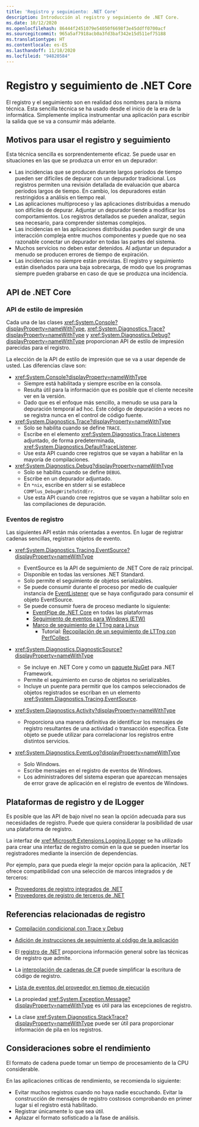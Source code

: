 ```yaml
---
title: 'Registro y seguimiento: .NET Core'
description: Introducción al registro y seguimiento de .NET Core.
ms.date: 10/12/2020
ms.openlocfilehash: 86444f2451079e54050f6698f3e45ddff0700acf
ms.sourcegitcommit: 965a5af7918acb0a3fd3baf342e15d511ef75188
ms.translationtype: HT
ms.contentlocale: es-ES
ms.lasthandoff: 11/18/2020
ms.locfileid: "94820584"
---
```

# <a name="net-core-logging-and-tracing"></a>Registro y seguimiento de .NET Core

El registro y el seguimiento son en realidad dos nombres para la misma técnica. Esta sencilla técnica se ha usado desde el inicio de la era de la informática. Simplemente implica instrumentar una aplicación para escribir la salida que se va a consumir más adelante.

## <a name="reasons-to-use-logging-and-tracing"></a>Motivos para usar el registro y seguimiento

Esta técnica sencilla es sorprendentemente eficaz. Se puede usar en situaciones en las que se produzca un error en un depurador:

- Las incidencias que se producen durante largos períodos de tiempo pueden ser difíciles de depurar con un depurador tradicional. Los registros permiten una revisión detallada de evaluación que abarca períodos largos de tiempo. En cambio, los depuradores están restringidos a análisis en tiempo real.
- Las aplicaciones multiproceso y las aplicaciones distribuidas a menudo son difíciles de depurar.  Adjuntar un depurador tiende a modificar los comportamientos. Los registros detallados se pueden analizar, según sea necesario, para comprender sistemas complejos.
- Las incidencias en las aplicaciones distribuidas pueden surgir de una interacción compleja entre muchos componentes y puede que no sea razonable conectar un depurador en todas las partes del sistema.
- Muchos servicios no deben estar detenidos. Al adjuntar un depurador a menudo se producen errores de tiempo de expiración.
- Las incidencias no siempre están previstas. El registro y seguimiento están diseñados para una baja sobrecarga, de modo que los programas siempre pueden grabarse en caso de que se produzca una incidencia.

## <a name="net-core-apis"></a>API de .NET Core

### <a name="print-style-apis"></a>API de estilo de impresión

Cada una de las clases <xref:System.Console?displayProperty=nameWithType>, <xref:System.Diagnostics.Trace?displayProperty=nameWithType> y <xref:System.Diagnostics.Debug?displayProperty=nameWithType> proporcionan API de estilo de impresión parecidas para el registro.

La elección de la API de estilo de impresión que se va a usar depende de usted. Las diferencias clave son:

- <xref:System.Console?displayProperty=nameWithType>
  - Siempre está habilitada y siempre escribe en la consola.
  - Resulta útil para la información que es posible que el cliente necesite ver en la versión.
  - Dado que es el enfoque más sencillo, a menudo se usa para la depuración temporal ad hoc. Este código de depuración a veces no se registra nunca en el control de código fuente.
- <xref:System.Diagnostics.Trace?displayProperty=nameWithType>
  - Solo se habilita cuando se define `TRACE`.
  - Escribe en el elemento <xref:System.Diagnostics.Trace.Listeners> adjuntado, de forma predeterminada, <xref:System.Diagnostics.DefaultTraceListener>.
  - Use esta API cuando cree registros que se vayan a habilitar en la mayoría de compilaciones.
- <xref:System.Diagnostics.Debug?displayProperty=nameWithType>
  - Solo se habilita cuando se define `DEBUG`.
  - Escribe en un depurador adjuntado.
  - En `*nix`, escribe en stderr si se establece `COMPlus_DebugWriteToStdErr`.
  - Use esta API cuando cree registros que se vayan a habilitar solo en las compilaciones de depuración.

### <a name="logging-events"></a>Eventos de registro

Las siguientes API están más orientadas a eventos. En lugar de registrar cadenas sencillas, registran objetos de evento.

- <xref:System.Diagnostics.Tracing.EventSource?displayProperty=nameWithType>
  - EventSource es la API de seguimiento de .NET Core de raíz principal.
  - Disponible en todas las versiones .NET Standard.
  - Solo permite el seguimiento de objetos serializables.
  - Se puede consumir durante el proceso por medio de cualquier instancia de [EventListener](xref:System.Diagnostics.Tracing.EventListener) que se haya configurado para consumir el objeto EventSource.
  - Se puede consumir fuera de proceso mediante lo siguiente:
    - [EventPipe de .NET Core](./eventpipe.md) en todas las plataformas
    - [Seguimiento de eventos para Windows (ETW)](/windows/win32/etw/event-tracing-portal)
    - [Marco de seguimiento de LTTng para Linux](https://lttng.org/)
      - Tutorial: [Recopilación de un seguimiento de LTTng con PerfCollect](trace-perfcollect-lttng.md).

- <xref:System.Diagnostics.DiagnosticSource?displayProperty=nameWithType>
  - Se incluye en .NET Core y como un [paquete NuGet](https://www.nuget.org/packages/System.Diagnostics.DiagnosticSource) para .NET Framework.
  - Permite el seguimiento en curso de objetos no serializables.
  - Incluye un puente para permitir que los campos seleccionados de objetos registrados se escriban en un elemento <xref:System.Diagnostics.Tracing.EventSource>.

- <xref:System.Diagnostics.Activity?displayProperty=nameWithType>
  - Proporciona una manera definitiva de identificar los mensajes de registro resultantes de una actividad o transacción específica. Este objeto se puede utilizar para correlacionar los registros entre distintos servicios.

- <xref:System.Diagnostics.EventLog?displayProperty=nameWithType>
  - Solo Windows.
  - Escribe mensajes en el registro de eventos de Windows.
  - Los administradores del sistema esperan que aparezcan mensajes de error grave de aplicación en el registro de eventos de Windows.

## <a name="ilogger-and-logging-frameworks"></a>Plataformas de registro y de ILogger

Es posible que las API de bajo nivel no sean la opción adecuada para sus necesidades de registro. Puede que quiera considerar la posibilidad de usar una plataforma de registro.

La interfaz de <xref:Microsoft.Extensions.Logging.ILogger> se ha utilizado para crear una interfaz de registro común en la que se pueden insertar los registradores mediante la inserción de dependencias.

Por ejemplo, para que pueda elegir la mejor opción para la aplicación, .NET ofrece compatibilidad con una selección de marcos integrados y de terceros:

- [Proveedores de registro integrados de .NET](../extensions/logging-providers.md#built-in-logging-providers)
- [Proveedores de registro de terceros de .NET](../extensions/logging-providers.md#third-party-logging-providers)

## <a name="logging-related-references"></a>Referencias relacionadas de registro

- [Compilación condicional con Trace y Debug](../../framework/debug-trace-profile/how-to-compile-conditionally-with-trace-and-debug.md)

- [Adición de instrucciones de seguimiento al código de la aplicación](../../framework/debug-trace-profile/how-to-add-trace-statements-to-application-code.md)

- El [registro de .NET](../extensions/logging.md) proporciona información general sobre las técnicas de registro que admite.

- La [interpolación de cadenas de C#](../../csharp/language-reference/tokens/interpolated.md) puede simplificar la escritura de código de registro.

- [Lista de eventos del proveedor en tiempo de ejecución](../../fundamentals/diagnostics/runtime-events.md)

- La propiedad <xref:System.Exception.Message?displayProperty=nameWithType> es útil para las excepciones de registro.

- La clase <xref:System.Diagnostics.StackTrace?displayProperty=nameWithType> puede ser útil para proporcionar información de pila en los registros.

## <a name="performance-considerations"></a>Consideraciones sobre el rendimiento

El formato de cadena puede tomar un tiempo de procesamiento de la CPU considerable.

En las aplicaciones críticas de rendimiento, se recomienda lo siguiente:

- Evitar muchos registros cuando no haya nadie escuchando. Evitar la construcción de mensajes de registro costosos comprobando en primer lugar si el registro está habilitado.
- Registrar únicamente lo que sea útil.
- Aplazar el formato sofisticado a la fase de análisis.
